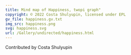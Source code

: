 ```yaml
---
title: Mind map of Happiness, twopi graph"
copyright: © 2022 Costa Shulyupin, licensed under EPL
gv_file: happiness.gv.txt
img_src: happiness.png
svg: happiness.svg
url: /Gallery/undirected/happiness.html
---
```


Contributed by Costa Shulyupin
